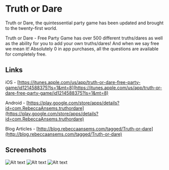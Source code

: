 # Truth or Dare

Truth or Dare, the quintessential party game has been updated and brought to the twenty-first world.

Truth or Dare - Free Party Game has over 500 different truths/dares as well as the ability for you to add your own truths/dares! And when we say free we mean it! Absolutely 0 in app purchases, all the questions are available for completely free.

## Links
iOS - [https://itunes.apple.com/us/app/truth-or-dare-free-party-game/id1214588375?ls=1&mt=8](https://itunes.apple.com/us/app/truth-or-dare-free-party-game/id1214588375?ls=1&mt=8)

Android - [https://play.google.com/store/apps/details?id=com.RebeccaAnsems.truthordare](https://play.google.com/store/apps/details?id=com.RebeccaAnsems.truthordare)

Blog Articles - [http://blog.rebeccaansems.com/tagged/Truth-or-dare](http://blog.rebeccaansems.com/tagged/Truth-or-dare)

## Screenshots
![Alt text](https://i.imgur.com/bq43gwD.jpg "Optional title")
![Alt text](https://i.imgur.com/NN4PXmP.jpg "Optional title")
![Alt text](https://i.imgur.com/jUoxqbb.jpg "Optional title")
